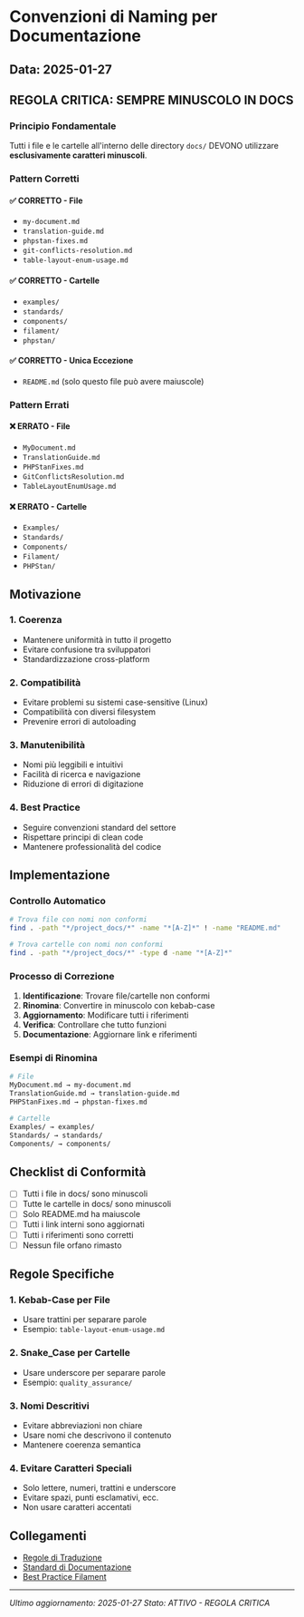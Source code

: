 # Convenzioni di Naming per Documentazione

## Data: 2025-01-27

## REGOLA CRITICA: SEMPRE MINUSCOLO IN DOCS

### Principio Fondamentale
Tutti i file e le cartelle all'interno delle directory `docs/` DEVONO utilizzare **esclusivamente caratteri minuscoli**.

### Pattern Corretti

#### ✅ CORRETTO - File
- `my-document.md`
- `translation-guide.md`
- `phpstan-fixes.md`
- `git-conflicts-resolution.md`
- `table-layout-enum-usage.md`

#### ✅ CORRETTO - Cartelle
- `examples/`
- `standards/`
- `components/`
- `filament/`
- `phpstan/`

#### ✅ CORRETTO - Unica Eccezione
- `README.md` (solo questo file può avere maiuscole)

### Pattern Errati

#### ❌ ERRATO - File
- `MyDocument.md`
- `TranslationGuide.md`
- `PHPStanFixes.md`
- `GitConflictsResolution.md`
- `TableLayoutEnumUsage.md`

#### ❌ ERRATO - Cartelle
- `Examples/`
- `Standards/`
- `Components/`
- `Filament/`
- `PHPStan/`

## Motivazione

### 1. **Coerenza**
- Mantenere uniformità in tutto il progetto
- Evitare confusione tra sviluppatori
- Standardizzazione cross-platform

### 2. **Compatibilità**
- Evitare problemi su sistemi case-sensitive (Linux)
- Compatibilità con diversi filesystem
- Prevenire errori di autoloading

### 3. **Manutenibilità**
- Nomi più leggibili e intuitivi
- Facilità di ricerca e navigazione
- Riduzione di errori di digitazione

### 4. **Best Practice**
- Seguire convenzioni standard del settore
- Rispettare principi di clean code
- Mantenere professionalità del codice

## Implementazione

### Controllo Automatico
```bash
# Trova file con nomi non conformi
find . -path "*/project_docs/*" -name "*[A-Z]*" ! -name "README.md"

# Trova cartelle con nomi non conformi
find . -path "*/project_docs/*" -type d -name "*[A-Z]*"
```

### Processo di Correzione
1. **Identificazione**: Trovare file/cartelle non conformi
2. **Rinomina**: Convertire in minuscolo con kebab-case
3. **Aggiornamento**: Modificare tutti i riferimenti
4. **Verifica**: Controllare che tutto funzioni
5. **Documentazione**: Aggiornare link e riferimenti

### Esempi di Rinomina
```bash
# File
MyDocument.md → my-document.md
TranslationGuide.md → translation-guide.md
PHPStanFixes.md → phpstan-fixes.md

# Cartelle
Examples/ → examples/
Standards/ → standards/
Components/ → components/
```

## Checklist di Conformità

- [ ] Tutti i file in docs/ sono minuscoli
- [ ] Tutte le cartelle in docs/ sono minuscoli
- [ ] Solo README.md ha maiuscole
- [ ] Tutti i link interni sono aggiornati
- [ ] Tutti i riferimenti sono corretti
- [ ] Nessun file orfano rimasto

## Regole Specifiche

### 1. **Kebab-Case per File**
- Usare trattini per separare parole
- Esempio: `table-layout-enum-usage.md`

### 2. **Snake_Case per Cartelle**
- Usare underscore per separare parole
- Esempio: `quality_assurance/`

### 3. **Nomi Descritivi**
- Evitare abbreviazioni non chiare
- Usare nomi che descrivono il contenuto
- Mantenere coerenza semantica

### 4. **Evitare Caratteri Speciali**
- Solo lettere, numeri, trattini e underscore
- Evitare spazi, punti esclamativi, ecc.
- Non usare caratteri accentati

## Collegamenti

- [Regole di Traduzione](../translation-rules.md)
- [Standard di Documentazione](../documentation-standards.md)
- [Best Practice Filament](../filament-best-practices.md)

---

*Ultimo aggiornamento: 2025-01-27*
*Stato: ATTIVO - REGOLA CRITICA* 